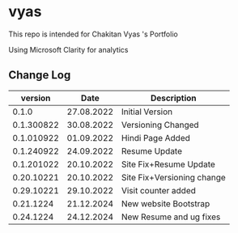 # vyas

This repo is intended for Chakitan Vyas 's Portfolio

<!-- For Visit Count Analytics:
https://visitcount.itsvg.in/analytics/chakitanvyas -->

Using Microsoft Clarity for analytics

## Change Log

| version    | Date       | Description                |
| ---------- | ---------- | -------------------------- |
| 0.1.0      | 27.08.2022 | Initial Version            |
| 0.1.300822 | 30.08.2022 | Versioning Changed         |
| 0.1.010922 | 01.09.2022 | Hindi Page Added           |
| 0.1.240922 | 24.09.2022 | Resume Update              |
| 0.1.201022 | 20.10.2022 | Site Fix+Resume Update     |
| 0.20.10221 | 20.10.2022 | Site Fix+Versioning change |
| 0.29.10221 | 29.10.2022 | Visit counter added        |
| 0.21.1224  | 21.12.2024 | New website Bootstrap      |
| 0.24.1224  | 24.12.2024 | New Resume and ug fixes    |
